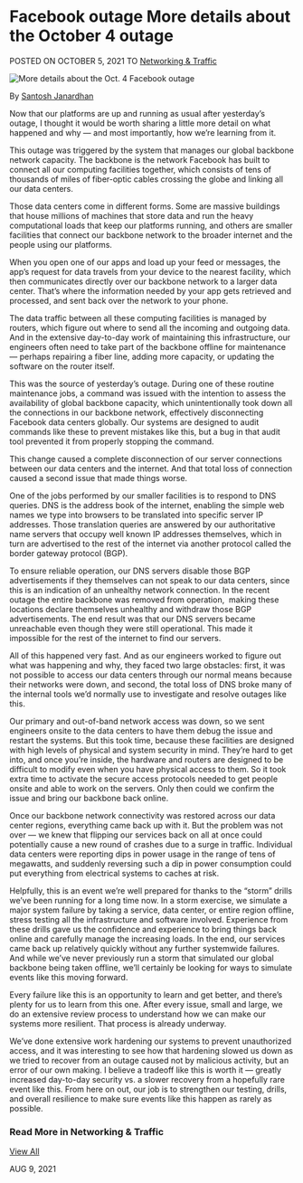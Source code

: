 # Facebook outage More details about the October 4 outage

POSTED ON OCTOBER 5, 2021 TO [Networking & Traffic](https://engineering.fb.com/category/networking-traffic/)

![More details about the Oct. 4 Facebook outage](https://engineering.fb.com/wp-content/uploads/2021/10/datahall.jpg)

By [Santosh Janardhan](https://engineering.fb.com/author/santosh-janardhan/ "Posts by Santosh Janardhan")

Now that our platforms are up and running as usual after yesterday’s outage, I thought it would be worth sharing a little more detail on what happened and why — and most importantly, how we’re learning from it.

This outage was triggered by the system that manages our global backbone network capacity. The backbone is the network Facebook has built to connect all our computing facilities together, which consists of tens of thousands of miles of fiber-optic cables crossing the globe and linking all our data centers.

Those data centers come in different forms. Some are massive buildings that house millions of machines that store data and run the heavy computational loads that keep our platforms running, and others are smaller facilities that connect our backbone network to the broader internet and the people using our platforms.

When you open one of our apps and load up your feed or messages, the app’s request for data travels from your device to the nearest facility, which then communicates directly over our backbone network to a larger data center. That’s where the information needed by your app gets retrieved and processed, and sent back over the network to your phone.

The data traffic between all these computing facilities is managed by routers, which figure out where to send all the incoming and outgoing data. And in the extensive day-to-day work of maintaining this infrastructure, our engineers often need to take part of the backbone offline for maintenance — perhaps repairing a fiber line, adding more capacity, or updating the software on the router itself.

This was the source of yesterday’s outage. During one of these routine maintenance jobs, a command was issued with the intention to assess the availability of global backbone capacity, which unintentionally took down all the connections in our backbone network, effectively disconnecting Facebook data centers globally. Our systems are designed to audit commands like these to prevent mistakes like this, but a bug in that audit tool prevented it from properly stopping the command.

This change caused a complete disconnection of our server connections between our data centers and the internet. And that total loss of connection caused a second issue that made things worse.

One of the jobs performed by our smaller facilities is to respond to DNS queries. DNS is the address book of the internet, enabling the simple web names we type into browsers to be translated into specific server IP addresses. Those translation queries are answered by our authoritative name servers that occupy well known IP addresses themselves, which in turn are advertised to the rest of the internet via another protocol called the border gateway protocol (BGP).

To ensure reliable operation, our DNS servers disable those BGP advertisements if they themselves can not speak to our data centers, since this is an indication of an unhealthy network connection. In the recent outage the entire backbone was removed from operation,  making these locations declare themselves unhealthy and withdraw those BGP advertisements. The end result was that our DNS servers became unreachable even though they were still operational. This made it impossible for the rest of the internet to find our servers.

All of this happened very fast. And as our engineers worked to figure out what was happening and why, they faced two large obstacles: first, it was not possible to access our data centers through our normal means because their networks were down, and second, the total loss of DNS broke many of the internal tools we’d normally use to investigate and resolve outages like this.

Our primary and out-of-band network access was down, so we sent engineers onsite to the data centers to have them debug the issue and restart the systems. But this took time, because these facilities are designed with high levels of physical and system security in mind. They’re hard to get into, and once you’re inside, the hardware and routers are designed to be difficult to modify even when you have physical access to them. So it took extra time to activate the secure access protocols needed to get people onsite and able to work on the servers. Only then could we confirm the issue and bring our backbone back online.

Once our backbone network connectivity was restored across our data center regions, everything came back up with it. But the problem was not over — we knew that flipping our services back on all at once could potentially cause a new round of crashes due to a surge in traffic. Individual data centers were reporting dips in power usage in the range of tens of megawatts, and suddenly reversing such a dip in power consumption could put everything from electrical systems to caches at risk.

Helpfully, this is an event we’re well prepared for thanks to the “storm” drills we’ve been running for a long time now. In a storm exercise, we simulate a major system failure by taking a service, data center, or entire region offline, stress testing all the infrastructure and software involved. Experience from these drills gave us the confidence and experience to bring things back online and carefully manage the increasing loads. In the end, our services came back up relatively quickly without any further systemwide failures. And while we’ve never previously run a storm that simulated our global backbone being taken offline, we’ll certainly be looking for ways to simulate events like this moving forward.

Every failure like this is an opportunity to learn and get better, and there’s plenty for us to learn from this one. After every issue, small and large, we do an extensive review process to understand how we can make our systems more resilient. That process is already underway.

We’ve done extensive work hardening our systems to prevent unauthorized access, and it was interesting to see how that hardening slowed us down as we tried to recover from an outage caused not by malicious activity, but an error of our own making. I believe a tradeoff like this is worth it — greatly increased day-to-day security vs. a slower recovery from a hopefully rare event like this. From here on out, our job is to strengthen our testing, drills, and overall resilience to make sure events like this happen as rarely as possible.

### Read More in Networking & Traffic

[View All](https://engineering.fb.com/category/networking-traffic/)

AUG 9, 2021